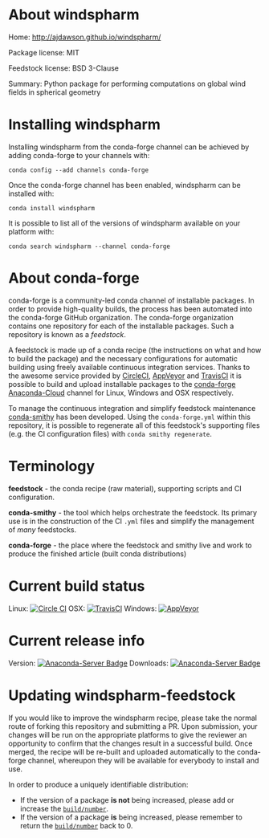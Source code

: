 About windspharm
================

Home: http://ajdawson.github.io/windspharm/

Package license: MIT

Feedstock license: BSD 3-Clause

Summary: Python package for performing computations on global wind fields in spherical geometry



Installing windspharm
=====================

Installing windspharm from the conda-forge channel can be achieved by adding conda-forge to your channels with:

```
conda config --add channels conda-forge
```

Once the conda-forge channel has been enabled, windspharm can be installed with:

```
conda install windspharm
```

It is possible to list all of the versions of windspharm available on your platform with:

```
conda search windspharm --channel conda-forge
```


About conda-forge
=================

conda-forge is a community-led conda channel of installable packages.
In order to provide high-quality builds, the process has been automated into the
conda-forge GitHub organization. The conda-forge organization contains one repository 
for each of the installable packages. Such a repository is known as a *feedstock*.

A feedstock is made up of a conda recipe (the instructions on what and how to build
the package) and the necessary configurations for automatic building using freely
available continuous integration services. Thanks to the awesome service provided by
[CircleCI](https://circleci.com/), [AppVeyor](http://www.appveyor.com/)
and [TravisCI](https://travis-ci.org/) it is possible to build and upload installable
packages to the [conda-forge](https://anaconda.org/conda-forge)
[Anaconda-Cloud](http://docs.anaconda.org/) channel for Linux, Windows and OSX respectively.

To manage the continuous integration and simplify feedstock maintenance
[conda-smithy](http://github.com/conda-forge/conda-smithy) has been developed.
Using the ``conda-forge.yml`` within this repository, it is possible to regenerate all of
this feedstock's supporting files (e.g. the CI configuration files) with ``conda smithy regenerate``.


Terminology
===========

**feedstock** - the conda recipe (raw material), supporting scripts and CI configuration.

**conda-smithy** - the tool which helps orchestrate the feedstock.
                   Its primary use is in the construction of the CI ``.yml`` files
                   and simplify the management of *many* feedstocks.

**conda-forge** - the place where the feedstock and smithy live and work to
                  produce the finished article (built conda distributions)

Current build status
====================

Linux: [![Circle CI](https://circleci.com/gh/conda-forge/windspharm-feedstock.svg?style=svg)](https://circleci.com/gh/conda-forge/windspharm-feedstock)
OSX: [![TravisCI](https://travis-ci.org/conda-forge/windspharm-feedstock.svg?branch=master)](https://travis-ci.org/conda-forge/windspharm-feedstock) 
Windows: [![AppVeyor](https://ci.appveyor.com/api/projects/status/github/conda-forge/windspharm-feedstock?svg=True)](https://ci.appveyor.com/project/conda-forge/windspharm-feedstock/branch/master)

Current release info
====================
Version: [![Anaconda-Server Badge](https://anaconda.org/conda-forge/windspharm/badges/version.svg)](https://anaconda.org/conda-forge/windspharm)
Downloads: [![Anaconda-Server Badge](https://anaconda.org/conda-forge/windspharm/badges/downloads.svg)](https://anaconda.org/conda-forge/windspharm)


Updating windspharm-feedstock
=============================

If you would like to improve the windspharm recipe, please take the normal
route of forking this repository and submitting a PR. Upon submission, your changes will
be run on the appropriate platforms to give the reviewer an opportunity to confirm that the
changes result in a successful build. Once merged, the recipe will be re-built and uploaded
automatically to the conda-forge channel, whereupon they will be available for everybody to
install and use.

In order to produce a uniquely identifiable distribution:
 * If the version of a package **is not** being increased, please add or increase
   the [``build/number``](http://conda.pydata.org/docs/building/meta-yaml.html#build-number-and-string). 
 * If the version of a package **is** being increased, please remember to return
   the [``build/number``](http://conda.pydata.org/docs/building/meta-yaml.html#build-number-and-string)
   back to 0.
